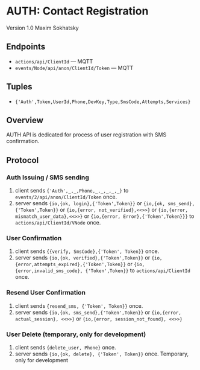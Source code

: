 AUTH: Contact Registration
==========================

Version 1.0 Maxim Sokhatsky

Endpoints
--------

* `actions/api/ClientId` — MQTT
* `events/Node/api/anon/ClientId/Token` — MQTT

Tuples
------

* `{'Auth',Token,UserId,Phone,DevKey,Type,SmsCode,Attempts,Services}`

Overview
--------

AUTH API is dedicated for process of user registration with SMS confirmation.

Protocol
--------

### Auth Issuing / SMS sending

1. client sends `{'Auth',_,_,Phone,_,_,_,_,_}` to `events/2/api/anon/ClientId/Token` once.
2. server sends `{io,{ok, login},{'Token',Token}}`
             or `{io,{ok, sms_send},{'Token',Token}}`
             or `{io,{error, not_verified},<<>>}`
             or `{io,{error, mismatch_user_data},<<>>}`
             or `{io,{error, Error},{'Token',Token}}}`
             to `actions/api/ClientId/VNode` once.

### User Confirmation

1. client sends `{{verify, SmsCode},{'Token', Token}}` once.
2. server sends `{io,{ok, verified},{'Token',Token}}`
             or `{io,{error,attempts_expired},{'Token',Token}}`
             or `{io,{error,invalid_sms_code}, {'Token',Token}}`
             to `actions/api/ClientId` once.

### Resend User Confirmation

1. client sends `{resend_sms, {'Token', Token}}` once.
2. server sends `{io,{ok, sms_send},{'Token',Token}}`
             or `{io,{error, actual_session}, <<>>}`
             or `{io,{error, session_not_found}, <<>>}`

### User Delete (temporary, only for development)

1. client sends `{delete_user, Phone}` once.
2. server sends `{io,{ok, delete}, {'Token', Token}}` once. Temporary, only for development
